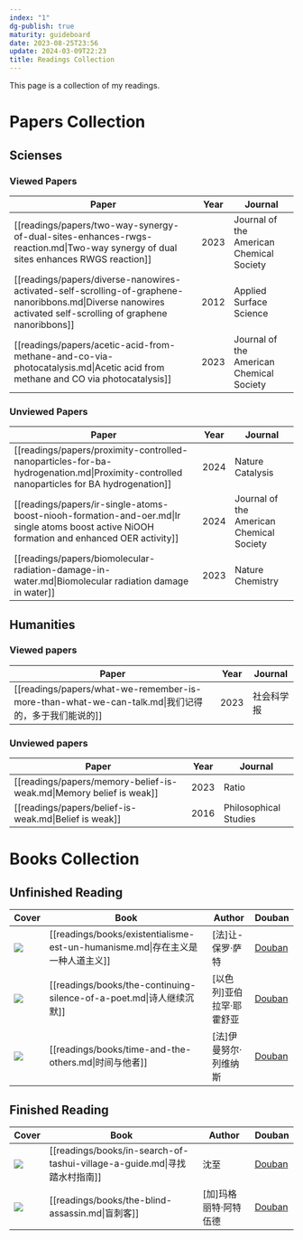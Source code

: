 ```yaml
---
index: "1"
dg-publish: true
maturity: guideboard
date: 2023-08-25T23:56
update: 2024-03-09T22:23
title: Readings Collection
---
```

This page is a collection of my readings.
# Papers Collection

## Scienses
### Viewed Papers
| Paper                                                                                                                                                         | Year | Journal                                  |
| ------------------------------------------------------------------------------------------------------------------------------------------------------------- | ---- | ---------------------------------------- |
| [[readings/papers/two-way-synergy-of-dual-sites-enhances-rwgs-reaction.md\|Two-way synergy of dual sites enhances RWGS reaction]]                             | 2023 | Journal of the American Chemical Society |
| [[readings/papers/diverse-nanowires-activated-self-scrolling-of-graphene-nanoribbons.md\|Diverse nanowires activated self-scrolling of graphene nanoribbons]] | 2012 | Applied Surface Science                  |
| [[readings/papers/acetic-acid-from-methane-and-co-via-photocatalysis.md\|Acetic acid from methane and CO via photocatalysis]]                                 | 2023 | Journal of the American Chemical Society |


### Unviewed Papers
| Paper                                                                                                                                        | Year | Journal                                  |
| -------------------------------------------------------------------------------------------------------------------------------------------- | ---- | ---------------------------------------- |
| [[readings/papers/proximity-controlled-nanoparticles-for-ba-hydrogenation.md\|Proximity-controlled nanoparticles for BA hydrogenation]]      | 2024 | Nature Catalysis                         |
| [[readings/papers/ir-single-atoms-boost-niooh-formation-and-oer.md\|Ir single atoms boost active NiOOH formation and enhanced OER activity]] | 2024 | Journal of the American Chemical Society |
| [[readings/papers/biomolecular-radiation-damage-in-water.md\|Biomolecular radiation damage in water]]                                        | 2023 | Nature Chemistry                         |


## Humanities
### Viewed papers
| Paper                                                                                | Year | Journal |
| ------------------------------------------------------------------------------------ | ---- | ------- |
| [[readings/papers/what-we-remember-is-more-than-what-we-can-talk.md\|我们记得的，多于我们能说的]] | 2023 | 社会科学报   |


### Unviewed papers
| Paper                                                               | Year | Journal               |
| ------------------------------------------------------------------- | ---- | --------------------- |
| [[readings/papers/memory-belief-is-weak.md\|Memory belief is weak]] | 2023 | Ratio                 |
| [[readings/papers/belief-is-weak.md\|Belief is weak]]               | 2016 | Philosophical Studies |


# Books Collection

## Unfinished Reading
| Cover                                                     | Book                                                                | Author         | Douban                                              |
| --------------------------------------------------------- | ------------------------------------------------------------------- | -------------- | --------------------------------------------------- |
| ![](https://cdn.freezing.cool/images/202403051223853.jpg) | [[readings/books/existentialisme-est-un-humanisme.md\|存在主义是一种人道主义]] | [法]让-保罗·萨特     | [Douban](https://book.douban.com/subject/10608319/) |
| ![](https://cdn.freezing.cool/images/202402261313962.jpg) | [[readings/books/the-continuing-silence-of-a-poet.md\|诗人继续沉默]]      | [以色列]亚伯拉罕·耶霍舒亚 | [Douban](https://book.douban.com/subject/35552618/) |
| ![](https://cdn.freezing.cool/images/202402261326470.jpg) | [[readings/books/time-and-the-others.md\|时间与他者]]                    | [法]伊曼努尔·列维纳斯   | [Douban](https://book.douban.com/subject/34940791/) |


## Finished Reading
| Cover                                                     | Book                                                               | Author       | Douban                                              |
| --------------------------------------------------------- | ------------------------------------------------------------------ | ------------ | --------------------------------------------------- |
| ![](https://cdn.freezing.cool/images/202402171426515.jpg) | [[readings/books/in-search-of-tashui-village-a-guide.md\|寻找踏水村指南]] | 沈至           | [Douban](https://book.douban.com/subject/36527880/) |
| ![](https://cdn.freezing.cool/images/202402171426022.jpg) | [[readings/books/the-blind-assassin.md\|盲刺客]]                      | [加]玛格丽特·阿特伍德 | [Douban](https://book.douban.com/subject/26748179/) |

